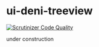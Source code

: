 # ui-deni-treeview

[![Scrutinizer Code Quality](https://scrutinizer-ci.com/g/denimar/ui-deni-treeview/badges/quality-score.png?b=master)](https://scrutinizer-ci.com/g/denimar/ui-deni-treeview/?branch=master)

under construction
